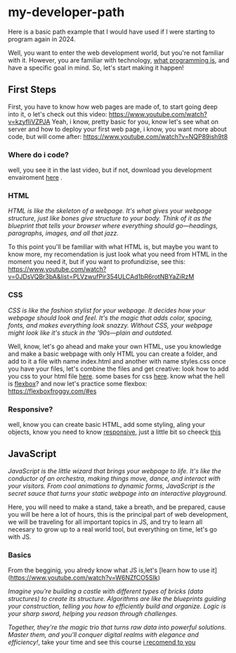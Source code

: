 # my-developer-path
Here is a basic path example that I would have used if I were starting to program again in 2024.

Well, you want to enter the web development world, but you're not familiar with it. However, you are familiar with technology, [what programming is](https://www.youtube.com/watch?v=CIRGjwYgdT4), and have a specific goal in mind. So, let's start making it happen!

## First Steps
First, you have to know how web pages are made of, to start going deep into it, o let's check out this video: https://www.youtube.com/watch?v=kzyfIiVZPJA
Yeah, i know, pretty basic for you, know let's see what on server and how to deploy your first web page, i know, you want more about code, but will come after: https://www.youtube.com/watch?v=NQP89ish9t8

### Where do i code?
well, you see it in the last video, but if not, download you development envairoment [here](https://code.visualstudio.com/download) .

### HTML
*HTML is like the skeleton of a webpage. It's what gives your webpage structure, just like bones give structure to your body. Think of it as the blueprint that tells your browser where everything should go—headings, paragraphs, images, and all that jazz.*

To this point you'll be familiar with what HTML is, but maybe you want to know more, my recomendation is just look what you need from HTML in the moment you need it, but if you want to profundizise, see this: https://www.youtube.com/watch?v=0JDsVQBr3bA&list=PLVzwufPir354ULCAd1bR6rotNBYaZiRzM

### CSS
*CSS is like the fashion stylist for your webpage. It decides how your webpage should look and feel. It's the magic that adds color, spacing, fonts, and makes everything look snazzy. Without CSS, your webpage might look like it's stuck in the '90s—plain and outdated.*

Well, know, let's go ahead and make your own HTML, use you knowledge and make a basic webpage with only HTML you can create a folder, and add to it a file with name index.html and another with name styles.css
once you have your files, let's combine the files and get creative: 
look how to add you css to your html file [here](https://www.w3schools.com/css/css_howto.asp).
some bases for css [here](https://www.youtube.com/watch?v=1PnVor36_40).
know what the hell is [flexbox](https://developer.mozilla.org/en-US/docs/Learn/CSS/CSS_layout/Flexbox)?
and now let's practice some flexbox: https://flexboxfroggy.com/#es

### Responsive?
well, know you can create basic HTML, add some styling, aling your objects, know you need to know [responsive](https://www.youtube.com/watch?v=oNSX21dh6kw), just a little bit so cheeck [this](https://www.youtube.com/watch?v=yU7jJ3NbPdA)

## JavaScript
*JavaScript is the little wizard that brings your webpage to life. It's like the conductor of an orchestra, making things move, dance, and interact with your visitors. From cool animations to dynamic forms, JavaScript is the secret sauce that turns your static webpage into an interactive playground.*

Here, you will need to make a stand, take a breath, and be prepared, cause you will be here a lot of hours, this is the principal part of web development, we will be traveling for all important topics in JS, and try to learn all necesary to grow up to a real world tool, but everything on time, let's go with JS.

### Basics
From the begginig, you alredy know what JS is,let's [learn how to use it] (https://www.youtube.com/watch?v=W6NZfCO5SIk)

*Imagine you're building a castle with different types of bricks (data structures) to create its structure. Algorithms are like the blueprints guiding your construction, telling you how to efficiently build and organize. Logic is your sharp sword, helping you reason through challenges.*

*Together, they're the magic trio that turns raw data into powerful solutions. Master them, and you'll conquer digital realms with elegance and efficiency!*, take your time and see this course [i recomend to you](https://www.youtube.com/watch?v=coqQwbDezUA&list=PLC3y8-rFHvwjPxNAKvZpdnsr41E0fCMMP)



